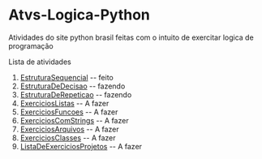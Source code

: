 # Atvs-Logica-Python

Atividades do site python brasil feitas com o intuito de exercitar logica de programação

Lista de atividades

1. [EstruturaSequencial](https://wiki.python.org.br/EstruturaSequencial) -- feito
2. [EstruturaDeDecisao](https://wiki.python.org.br/EstruturaDeDecisao) -- fazendo
3. [EstruturaDeRepeticao](https://wiki.python.org.br/EstruturaDeRepeticao) -- fazendo
4. [ExerciciosListas](https://wiki.python.org.br/ExerciciosListas) -- A fazer
5. [ExerciciosFuncoes](https://wiki.python.org.br/ExerciciosFuncoes) -- A fazer
6. [ExerciciosComStrings](https://wiki.python.org.br/ExerciciosComStrings) -- A fazer
7. [ExerciciosArquivos](https://wiki.python.org.br/ExerciciosArquivos) -- A fazer
8. [ExerciciosClasses](https://wiki.python.org.br/ExerciciosClasses) -- A fazer
9. [ListaDeExerciciosProjetos](https://wiki.python.org.br/ListaDeExerciciosProjetos) -- A fazer
